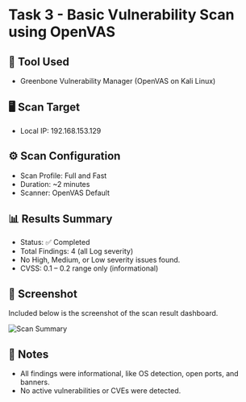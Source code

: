 # Task 3 - Basic Vulnerability Scan using OpenVAS

## 🔧 Tool Used
- Greenbone Vulnerability Manager (OpenVAS on Kali Linux)

## 🖥 Scan Target
- Local IP: 192.168.153.129

## ⚙ Scan Configuration
- Scan Profile: Full and Fast
- Duration: ~2 minutes
- Scanner: OpenVAS Default

## 📊 Results Summary
- Status: ✅ Completed
- Total Findings: 4 (all Log severity)
- No High, Medium, or Low severity issues found.
- CVSS: 0.1 – 0.2 range only (informational)

## 📸 Screenshot
Included below is the screenshot of the scan result dashboard.

![Scan Summary](./screenshots/scan-summary.png)

## 🧾 Notes
- All findings were informational, like OS detection, open ports, and banners.
- No active vulnerabilities or CVEs were detected.
